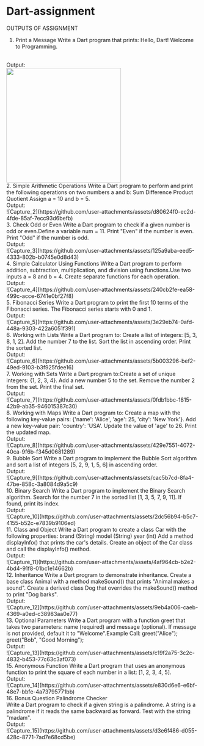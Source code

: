 # Dart-assignment
OUTPUTS OF ASSIGNMENT
<br>
1. Print a Message Write a Dart program that prints: Hello, Dart! Welcome to Programming.
<br>
Output:
<br>
<img src="[snaps/Capture_1.PNG]" width="300" />
<br>
2. Simple Arithmetic Operations Write a Dart program to perform and print the following operations on two numbers a and b: Sum Difference Product Quotient Assign a = 10 and b = 5.
<br>
Output:
<br>
![Capture_2](https://github.com/user-attachments/assets/d80624f0-ec2d-4fde-85af-7ecc93d6befb)
<br>
3. Check Odd or Even 
Write a Dart program to check if a given number is odd or even.Define a variable num = 11. Print "Even" if the number is even. Print "Odd" if the number is odd.
<br>
Output:
<br>
![Capture_3](https://github.com/user-attachments/assets/125a9aba-eed5-4333-802b-b0745e0d8d43)
<br>
4. Simple Calculator Using Functions Write a Dart program to perform addition, subtraction, multiplication, and division using functions.Use two inputs a = 8 and b = 4. Create separate functions for each operation.
<br>
Output:
<br>
![Capture_4](https://github.com/user-attachments/assets/240cb2fe-ea58-499c-acce-6741e0bf27f8)
<br>
5. Fibonacci Series Write a Dart program to print the first 10 terms of the Fibonacci series. The Fibonacci series starts with 0 and 1.
<br>
Output:
<br>
![Capture_5](https://github.com/user-attachments/assets/3e29eb74-0afd-448a-9303-422a6051f391)
<br>
6. Working with Lists Write a Dart program to: Create a list of integers: [5, 3, 8, 1, 2]. Add the number 7 to the list. Sort the list in ascending order. Print the sorted list.
<br>
Output:
<br>
![Capture_6](https://github.com/user-attachments/assets/5b003296-bef2-49ed-9103-b3f925fdee16)
<br>
7. Working with Sets Write a Dart program to:Create a set of unique integers: {1, 2, 3, 4}. Add a new number 5 to the set. Remove the number 2 from the set. Print the final set.
<br>
Output:
<br>
![Capture_7](https://github.com/user-attachments/assets/0fdb1bbc-1815-42b9-ab35-946015387c30)
<br>
8. Working with Maps Write a Dart program to: Create a map with the following key-value pairs: {'name': 'Alice', 'age': 25, 'city': 'New York'}. Add a new key-value pair: 'country': 'USA'. Update the value of 'age' to 26. Print the updated map.
<br>
Output:
<br>
![Capture_8](https://github.com/user-attachments/assets/429e7551-4072-40ca-9f6b-f345d0681289)
<br>
9. Bubble Sort Write a Dart program to implement the Bubble Sort algorithm and sort a list of integers [5, 2, 9, 1, 5, 6] in ascending order.
<br>
Output:
<br>
![Capture_9](https://github.com/user-attachments/assets/cac5b7cd-8fa4-47be-858c-3a8084d9a5c9)
<br>
10. Binary Search Write a Dart program to implement the Binary Search algorithm. Search for the number 7 in the sorted list [1, 3, 5, 7, 9, 11]. If found, print its index.
<br>
Output:
<br>
![Capture_10](https://github.com/user-attachments/assets/2dc56b94-b5c7-4155-b52c-e7839b9106ed)
<br>
11. Class and Object Write a Dart program to create a class Car with the following properties: brand (String) model (String) year (int) Add a method displayInfo() that prints the car's details. Create an object of the Car class and call the displayInfo() method.
<br>
Output:
<br>
![Capture_11](https://github.com/user-attachments/assets/4af964cb-b2e2-4bd4-91f8-01bc1e14662b)
<br>
12. Inheritance Write a Dart program to demonstrate inheritance. Create a base class Animal with a method makeSound() that prints "Animal makes a sound". Create a derived class Dog that overrides the makeSound() method to print "Dog barks". 
<br>
Output:
<br>
![Capture_12](https://github.com/user-attachments/assets/9eb4a006-caeb-4369-a0ed-c38983aa0e77)
<br>
13. Optional Parameters Write a Dart program with a function greet that takes two parameters: name (required) and message (optional). If message is not provided, default it to "Welcome".Example Call: greet("Alice"); greet("Bob", "Good Morning"); 
<br>
Output:

<br>
![Capture_13](https://github.com/user-attachments/assets/c19f2a75-3c2c-4832-b453-77c63c3af073)
<br>
15. Anonymous Function Write a Dart program that uses an anonymous function to print the square of each number in a list: [1, 2, 3, 4, 5]. 
<br>
Output:
<br>
![Capture_14](https://github.com/user-attachments/assets/e830d6e6-e6bf-48e7-bbfe-4a73795771bb)
<br>
16. Bonus Question Palindrome Checker 
<br>
Write a Dart program to check if a given string is a palindrome. A string is a palindrome if it reads the same backward as forward. Test with the string "madam".
<br>
Output:
<br>
![Capture_15](https://github.com/user-attachments/assets/d3e6f486-d055-428c-8771-7ad7e68cd5be)


